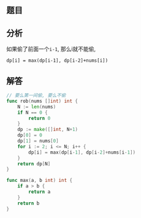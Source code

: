 ## 题目



## 分析

如果偷了前面一个`i-1`, 那么i就不能偷, 

`dp[i] = max(dp[i-1], dp[i-2]+nums[i])`

## 解答

```go
// 要么第一间偷, 要么不偷
func rob(nums []int) int {
    N := len(nums)
    if N == 0 {
        return 0
    }
    dp := make([]int, N+1)
    dp[0] = 0
    dp[1] = nums[0]
    for i := 2; i <= N; i++ {
        dp[i] = max(dp[i-1], dp[i-2]+nums[i-1]) 
    }
    return dp[N]
}

func max(a, b int) int {
    if a > b {
        return a
    }
    return b
}
```

